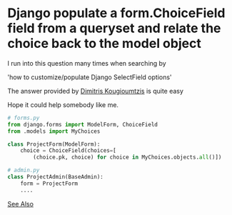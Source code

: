 # Django populate a form.ChoiceField field from a queryset and relate the choice back to the model object







I run into this question many times when searching by 

'how to customize/populate Django SelectField options'

The answer provided by [Dimitris Kougioumtzis](https://stackoverflow.com/a/44720884/7728887) is quite easy 

Hope it could help somebody like me.

```python
# forms.py
from django.forms import ModelForm, ChoiceField
from .models import MyChoices

class ProjectForm(ModelForm):
    choice = ChoiceField(choices=[
        (choice.pk, choice) for choice in MyChoices.objects.all()])
```

```python
# admin.py
class ProjectAdmin(BaseAdmin):
    form = ProjectForm
    ....
```



[See Also](https://stackoverflow.com/questions/34781524/django-populate-a-form-choicefield-field-from-a-queryset-and-relate-the-choice-b)

